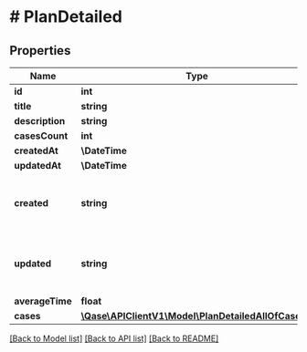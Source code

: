 # # PlanDetailed

## Properties

Name | Type | Description | Notes
------------ | ------------- | ------------- | -------------
**id** | **int** |  | [optional]
**title** | **string** |  | [optional]
**description** | **string** |  | [optional]
**casesCount** | **int** |  | [optional]
**createdAt** | **\DateTime** |  | [optional]
**updatedAt** | **\DateTime** |  | [optional]
**created** | **string** | Deprecated, use the &#x60;created_at&#x60; property instead. | [optional]
**updated** | **string** | Deprecated, use the &#x60;updated_at&#x60; property instead. | [optional]
**averageTime** | **float** |  | [optional]
**cases** | [**\Qase\APIClientV1\Model\PlanDetailedAllOfCases[]**](PlanDetailedAllOfCases.md) |  | [optional]

[[Back to Model list]](../../README.md#models) [[Back to API list]](../../README.md#endpoints) [[Back to README]](../../README.md)
